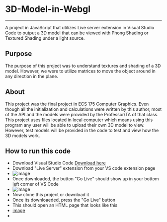 # 3D-Model-in-Webgl
---
A project in JavaScript that utilizes Live server extension in Visual Studio Code to output a 3D model that can be viewed with Phong Shading or Textured Shading under a light source. 

## Purpose 
The purpose of this project was to understand textures and shading of a 3D model. However, we were to utilize matrices to move the object around in any direction in the plane.

## About 
This project was the final project in ECS 175 Computer Graphics. Even though all the initialization and calculations were written by this author, most of the API and the models were provided by the Professor/TA of that class. This project uses files located in local computer which means using this program any user will be able to upload their own 3D model to view. However, test models will be provided in the code to  test and view how the 3D models work. 

## How to run this code
* Download Visual Studio Code [Download here](https://code.visualstudio.com/download)
* Download "Live Server" extension from your VS code extension page
* ![image](https://github.com/AhmedIrtija/3D-Model-in-Webgl/assets/70593583/5a3c018c-6d20-4f7f-bd43-62646a79daa0)
* Once downloaded, the button "Go Live" should show up in your bottom left corner of VS Code
* ![image](https://github.com/AhmedIrtija/3D-Model-in-Webgl/assets/70593583/bef39534-ffe8-45a7-bbc1-b323061b8957)
* Now clone this project or download it
* Once its downloaeded, press the "Go Live" button
* This should open an HTML page that looks like this
* [image](https://github.com/AhmedIrtija/3D-Model-in-Webgl/assets/70593583/3adc20de-4d87-45ab-a9a3-586d0a5feadc)
* 


